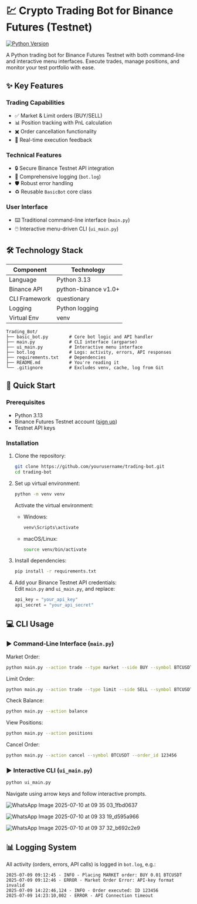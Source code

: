 # 💹 Crypto Trading Bot for Binance Futures (Testnet)

[![Python Version](https://img.shields.io/badge/python-3.13%2B-blue)](https://www.python.org/downloads/)

A Python trading bot for Binance Futures Testnet with both command-line and interactive menu interfaces. Execute trades, manage positions, and monitor your test portfolio with ease.


## ✨ Key Features

### Trading Capabilities
- ✅ Market & Limit orders (BUY/SELL)
- 📊 Position tracking with PnL calculation
- ✖️ Order cancellation functionality
- 🔄 Real-time execution feedback

### Technical Features
- 🔒 Secure Binance Testnet API integration
- 📝 Comprehensive logging (`bot.log`)
- 🛡️ Robust error handling
- ♻️ Reusable `BasicBot` core class

### User Interface
- ⌨️ Traditional command-line interface (`main.py`)
- 🖱️ Interactive menu-driven CLI (`ui_main.py`)

## 🛠️ Technology Stack

| Component     | Technology           |
|---------------|----------------------|
| Language      | Python 3.13          |
| Binance API   | python-binance v1.0+ |
| CLI Framework | questionary          |
| Logging       | Python logging       |
| Virtual Env   | venv                 |

```
Trading_Bot/
├── basic_bot.py        # Core bot logic and API handler
├── main.py             # CLI interface (argparse)
├── ui_main.py          # Interactive menu interface
├── bot.log             # Logs: activity, errors, API responses
├── requirements.txt    # Dependencies
├── README.md           # You're reading it
└── .gitignore          # Excludes venv, cache, log from Git
```

## 🚀 Quick Start

### Prerequisites
- Python 3.13
- Binance Futures Testnet account ([sign up](https://testnet.binancefuture.com/en/futures/BTCUSDT))
- Testnet API keys

### Installation

1. Clone the repository:
   ```bash
   git clone https://github.com/yourusername/trading-bot.git
   cd trading-bot
   ```

2. Set up virtual environment:

   ```bash
   python -m venv venv
   ```

   Activate the virtual environment:

   - Windows:
     ```bash
     venv\Scripts\activate
     ```
   - macOS/Linux:
     ```bash
     source venv/bin/activate
     ```

3. Install dependencies:
   ```bash
   pip install -r requirements.txt
   ```

4. Add your Binance Testnet API credentials:  
   Edit `main.py` and `ui_main.py`, and replace:
   ```python
   api_key = "your_api_key"
   api_secret = "your_api_secret"
   ```

## 💻 CLI Usage

### ▶️ Command-Line Interface (`main.py`)

Market Order:
```bash
python main.py --action trade --type market --side BUY --symbol BTCUSDT --quantity 0.01
```

Limit Order:
```bash
python main.py --action trade --type limit --side SELL --symbol BTCUSDT --quantity 0.01 --price 60000
```

Check Balance:
```bash
python main.py --action balance
```

View Positions:
```bash
python main.py --action positions
```

Cancel Order:
```bash
python main.py --action cancel --symbol BTCUSDT --order_id 123456
```

### ▶️ Interactive CLI (`ui_main.py`)

```bash
python ui_main.py
```

Navigate using arrow keys and follow interactive prompts.

![WhatsApp Image 2025-07-10 at 09 35 03_1fbd0637](https://github.com/user-attachments/assets/a4a11822-57ff-49c8-971d-a764bfca1feb)

![WhatsApp Image 2025-07-10 at 09 33 19_d595a966](https://github.com/user-attachments/assets/b09d85af-314a-4426-96c2-3351f8428ff3)

![WhatsApp Image 2025-07-10 at 09 37 32_b692c2e9](https://github.com/user-attachments/assets/4f4cf14d-7016-43f4-b52a-fc1f60c61c88)

## 📊 Logging System

All activity (orders, errors, API calls) is logged in `bot.log`, e.g.:

```log
2025-07-09 09:12:45 - INFO - Placing MARKET order: BUY 0.01 BTCUSDT
2025-07-09 09:12:46 - ERROR - Market Order Error: API-key format invalid
2025-07-09 14:22:46,124 - INFO - Order executed: ID 123456
2025-07-09 14:23:10,002 - ERROR - API Connection timeout
